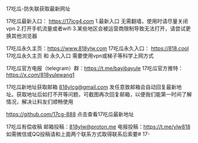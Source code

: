 17吃瓜-防失联获取最新网址

17吃瓜最新入口： https://17icg4.com
1.最新入口 无需翻墙，使用时请尽量关闭vpn
2.打开手机流量或者wifi
3.某些地区会被运营商限制导致无法打开，请尝试更换其他浏览器

17吃瓜永久主页：https://www.818ylw.com
17吃瓜永久入口： https://818.cool
17吃瓜永久主页 和 永久入口 需要使用vpn或梯子等科学上网方式

17吃瓜官方电报（telegram）群：https://t.me/bayibayule
17吃瓜官方推特：https://x.com/818yulewang1

17吃瓜新地址获取邮箱
818ylcg@gmail.com
发任意致邮箱会自动回复最新地址。获取地址后如打不开等问题，可截图再次回复邮箱，以便我们能第一时间了解情况，解决让料友们顺畅使用

https://github.com/17cg-888
点击查看17吃瓜最新地址

17吃瓜有偿收稿
邮箱投稿：818ylw@proton.me
电报投稿：https://t.me/ylw818
如需微信或QQ投稿请和上面两个联系方式取得联系后索要# 17-
